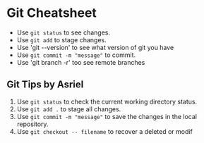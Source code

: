 # Git Cheatsheet

- Use `git status` to see changes.
- Use `git add` to stage changes.
- Use 'git --version' to see what version of git you have
- Use `git commit -m "message"` to commit.
- Use 'git branch -r' too see remote branches
## Git Tips by Asriel

1. Use `git status` to check the current working directory status.  
2. Use `git add .` to stage all changes.  
3. Use `git commit -m "message"` to save the changes in the local repository.  
4. Use `git checkout -- filename` to recover a deleted or modif
